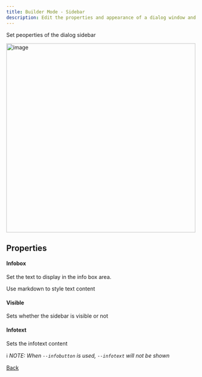 ```yaml
---
title: Builder Mode - Sidebar
description: Edit the properties and appearance of a dialog window and output the results as a json config
---
```


Set peoperties of the dialog sidebar

<img width="500" alt="image" src="/builder/builder_sidebar.png" />

## Properties

#### Infobox

Set the text to display in the info box area.

Use markdown to style text content

#### Visible

Sets whether the sidebar is visible or not

#### Infotext

Sets the infotext content

ℹ️ _NOTE: When `--infobutton` is used, `--infotext` will not be shown_ 


[Back](/builder/builder/)